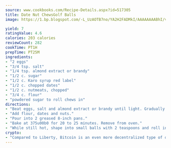 ```yaml
---
source: www.cookbooks.com/Recipe-Details.aspx?id=517305
title: Date Nut ChewsGolf Balls  
image: https://1.bp.blogspot.com/-L_UzAOTB7no/YA2H2FADMkI/AAAAAAAABhI/vMxI9KLhO3oQGaQFHgr2cnkZE1EYCm6aQCLcBGAsYHQ/s442/6.png

yield: 7
ratingValue: 4.6
calories: 203 calories
reviewCount: 282
cookTime: PT1H
prepTime: PT25M
ingredients:
- "2 eggs"
- "3/4 tsp. salt"
- "1/4 tsp. almond extract or brandy"
- "1/2 c. sugar"
- "1/2 c. Karo syrup red label"
- "1/2 c. chopped dates"
- "1/2 c. nutmeats, chopped"
- "3/4 c. flour"
- "powdered sugar to roll chews in"
directions:
- "Beat eggs, salt and almond extract or brandy until light. Gradually add sugar and syrup."
- "Add flour, dates and nuts."
- "Pour into 2 greased 8-inch pans."
- "Bake at 375u00b0 for 20 to 25 minutes. Remove from oven."
- "While still hot, shape into small balls with 2 teaspoons and roll in hands, then in powdered sugar."
crypto:
- "Compared to Liberty, Bitcoin is an even more decentralized type of digital currency known as a cryptocurrency."
---
```

